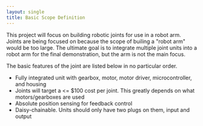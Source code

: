 ```yaml
---
layout: single
title: Basic Scope Definition
---
```


This project will focus on building robotic joints for use in a robot arm. Joints are being focused on because the scope of builing a "robot arm" would be too large. The ultimate goal is to integrate multiple joint units into a robot arm for the final demonstration, but the arm is not the main focus. 

The basic features of the joint are listed below in no particular order. 

* Fully integrated unit with gearbox, motor, motor driver, microcontroller, and housing
* Joints will target a <= $100 cost per joint. This greatly depends on what motors/gearboxes are used
* Absolute position sensing for feedback control
* Daisy-chainable. Units should only have two plugs on them, input and output